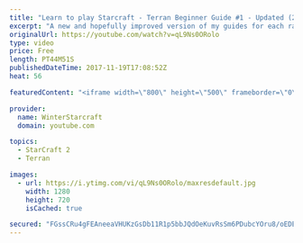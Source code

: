 ```yaml
---
title: "Learn to play Starcraft - Terran Beginner Guide #1 - Updated (2017 LOTV)"
excerpt: "A new and hopefully improved version of my guides for each race where I go over as many basics as possible while doing it live :)  I strongly believe that a super structured guide style is not very helpful compared to watching/playing the game actively.  Feedback is greatly appreciated. -- Watch live"
originalUrl: https://youtube.com/watch?v=qL9Ns0ORolo
type: video
price: Free
length: PT44M51S
publishedDateTime: 2017-11-19T17:08:52Z
heat: 56

featuredContent: "<iframe width=\"800\" height=\"500\" frameborder=\"0\" src=\"https://www.youtube.com/embed/qL9Ns0ORolo\" allow=\"accelerometer; autoplay; encrypted-media; gyroscope; picture-in-picture\" allowfullscreen></iframe>"

provider:
  name: WinterStarcraft
  domain: youtube.com

topics:
  - StarCraft 2
  - Terran

images:
  - url: https://i.ytimg.com/vi/qL9Ns0ORolo/maxresdefault.jpg
    width: 1280
    height: 720
    isCached: true

secured: "FGssCRu4gFEAneeaVHUKzGsDb11R1p5bbJQdOeKuvRsSm6PDubcYOru8/oEDEb7z82mUTM1loFEi7727eAGv6VJt69P7LpsuaHFLFETs/T0cy5YwiFwt6OKyc86k+gImgfRCw4zkZ0fZ8xLEHJKV+4HhcMAeuGXM3/2gNHjwc/l1U0ilb7u+wBH9wOVA995QJAi0LtbwFsvmlzN5NQkoKtUnv5V8Lx0z0UAOijqTjZfxzcFMIapYxnL/9KkqsklJlL8N8vFO0eLsGDuOrP5HSMqwpxhROdOueknCHi0jkLpvoJRpNpqTB2z5V6/+MktK6TukkL5rT4D6JkwxaYQ9eUvvd5UPuGLFtz6Owijoca4vBWWAtN7zpPMdz4qJseEhktmTG/J4kCPfBN13cTj93WPG2fs+TbwAqyXJKGQ4JlTfRCoYNoUVjsNeguH9xXp2;gopJlX1804zyj4+DFwGHOA=="
---
```



